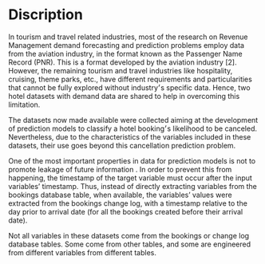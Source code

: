 # Discription

In tourism and travel related industries, most of the research on Revenue Management demand forecasting and prediction problems employ data from the aviation industry, in the format known as the Passenger Name Record (PNR). This is a format developed by the aviation industry [2]. However, the remaining tourism and travel industries like hospitality, cruising, theme parks, etc., have different requirements and particularities that cannot be fully explored without industry׳s specific data. Hence, two hotel datasets with demand data are shared to help in overcoming this limitation.

The datasets now made available were collected aiming at the development of prediction models to classify a hotel booking׳s likelihood to be canceled. Nevertheless, due to the characteristics of the variables included in these datasets, their use goes beyond this cancellation prediction problem.

One of the most important properties in data for prediction models is not to promote leakage of future information . In order to prevent this from happening, the timestamp of the target variable must occur after the input variables’ timestamp. Thus, instead of directly extracting variables from the bookings database table, when available, the variables’ values were extracted from the bookings change log, with a timestamp relative to the day prior to arrival date (for all the bookings created before their arrival date).

Not all variables in these datasets come from the bookings or change log database tables. Some come from other tables, and some are engineered from different variables from different tables.
